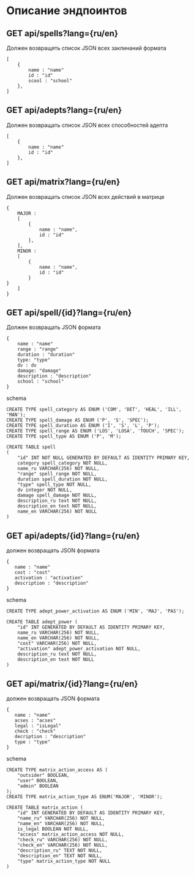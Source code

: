 # Описание эндпоинтов

## GET api/spells?lang={ru/en}
Должен возвращять список JSON всех заклинаний формата

```
[
    { 
        name : "name"
        id : "id"
        scool : "school"
    },
]
```

## GET api/adepts?lang={ru/en}
Должен возвращать список JSON всех способностей адепта

```
[
    { 
        name : "name"
        id : "id"
    },
]
```

## GET api/matrix?lang={ru/en}
Должен возвращать список JSON всех действий в матрице

```
{
    MAJOR :
    [
        { 
            name : "name",
            id : "id"
        },
    ],
    MINOR : 
    [
        {
            name : "name",
            id : "id"
        }
}
    ]
}
```

## GET api/spell/{id}?lang={ru/en}
Должен возвращать JSON формата

```
{ 
    name : "name"
    range : "range"
    duration : "duration"
    type: "type"
    dv : dv
    damage: "damage"
    description : "description"
    school : "school"
}
```

schema

```
CREATE TYPE spell_category AS ENUM ('COM', 'DET', 'HEAL', 'ILL', 'MAN');
CREATE TYPE spell_damage AS ENUM ('P', 'S', 'SPEC');
CREATE TYPE spell_duration AS ENUM ('I', 'S', 'L', 'P');
CREATE TYPE spell_range AS ENUM ('LOS', 'LOSA', 'TOUCH', 'SPEC');
CREATE TYPE spell_type AS ENUM ('P', 'M');

CREATE TABLE spell
(
    "id" INT NOT NULL GENERATED BY DEFAULT AS IDENTITY PRIMARY KEY,
    category spell_category NOT NULL,
    name_ru VARCHAR(256) NOT NULL,
    "range" spell_range NOT NULL,
    duration spell_duration NOT NULL,
    "type" spell_type NOT NULL,
    dv integer NOT NULL,
    damage spell_damage NOT NULL,
    description_ru text NOT NULL,
    description_en text NOT NULL,
    name_en VARCHAR(256) NOT NULL
)
```


## GET api/adepts/{id}?lang={ru/en}
должен возвращать JSON формата
 
```
{
   name : "name"
   cost : "cost"
   activation : "activation"
   description : "description"
}
```

schema

```
CREATE TYPE adept_power_activation AS ENUM ('MIN', 'MAJ', 'PAS');

CREATE TABLE adept_power (
    "id" INT GENERATED BY DEFAULT AS IDENTITY PRIMARY KEY,
    name_ru VARCHAR(256) NOT NULL,
    name_en VARCHAR(256) NOT NULL,
    "cost" VARCHAR(256) NOT NULL,
    "activation" adept_power_activation NOT NULL,
    description_ru text NOT NULL,
    description_en text NOT NULL
)
```


## GET api/matrix/{id}?lang={ru/en}
должен возвращать JSON формата

```
{
   name : "name"
   acses : "acses"
   legal : "isLegal"
   check : "check"
   decription : "description"
   type : "type"
}
```

schema

```
CREATE TYPE matrix_action_access AS (
    "outsider" BOOLEAN,
    "user" BOOLEAN,
    "admin" BOOLEAN
);
CREATE TYPE matrix_action_type AS ENUM('MAJOR', 'MINOR');

CREATE TABLE matrix_action (
    "id" INT GENERATED BY DEFAULT AS IDENTITY PRIMARY KEY,
    "name_ru" VARCHAR(256) NOT NULL,
    "name_en" VARCHAR(256) NOT NULL,
    is_legal BOOLEAN NOT NULL,
    "access" matrix_action_access NOT NULL,
    "check_ru" VARCHAR(256) NOT NULL,
    "check_en" VARCHAR(256) NOT NULL,
    "description_ru" TEXT NOT NULL,
    "description_en" TEXT NOT NULL,
    "type" matrix_action_type NOT NULL
)
```

